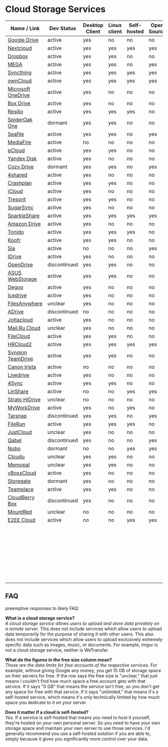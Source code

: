 # Cloud Storage Services
| Name / Link                                                   | Dev Status   | Desktop Client | Linux client | Self-hosted | Open Source | Free Size |
| ------------------------------------------------------------- | ------------ | -------------- | ------------ | ----------- | ----------- | --------- |
| [Google Drive](https://drive.google.com)                      | active       | yes            | no           | no          | no          | 15 GB     |
| [Nextcloud](https://nextcloud.com/)                           | active       | yes            | yes          | yes         | yes         | unlimited |
| [Dropbox](https://dropbox.com/)                               | active       | yes            | yes          | no          | no          | 2 GB      |
| [MEGA](https://mega.nz/)                                      | active       | yes            | yes          | no          | yes         | 50 GB     |
| [Syncthing](https://syncthing.net/)                           | active       | yes            | yes          | yes         | yes         | unlimited |
| [ownCloud](https://owncloud.org/)                             | active       | yes            | yes          | yes         | yes         | unlimited |
| [Microsoft OneDrive](https://onedrive.live.com/)              | active       | yes            | no           | no          | no          | 5 GB      |
| [Box Drive](https://www.box.com/drive)                        | active       | yes            | no           | no          | no          | 10 GB     |
| [Resilio](https://resilio.com/)                               | active       | yes            | yes          | yes         | no          | unlimited |
| [SpiderOak One](https://spideroak.com/one/)                   | dormant      | yes            | yes          | no          | no          | unclear   |
| [Seafile](https://seafile.com/)                               | active       | yes            | yes          | no          | yes         | unclear   |
| [MediaFire](https://mediafire.com/)                           | active       | no             | no           | no          | no          | 50 GB     |
| [pCloud](https://pcloud.com/)                                 | active       | yes            | yes          | no          | no          | 10 GB     |
| [Yandex Disk](https://disk.yandex.com/)                       | active       | yes            | no           | no          | no          | 10 GB     |
| [Cozy Drive](https://cozy.io/features/#synchronise)           | dormant      | yes            | yes          | no          | yes         | 5 GB      |
| [4shared](https://4shared.com/)                               | active       | yes            | no           | no          | no          | 15 GB     |
| [Crashplan](https://crashplan.com/)                           | active       | yes            | yes          | no          | no          | 0 GB      |
| [iCloud](https://apple.com/icloud/)                           | active       | yes            | no           | no          | no          | 5 GB      |
| [Tresorit](https://tresorit.com/)                             | active       | yes            | yes          | no          | no          | 0 GB      |
| [SugarSync](https://www2.sugarsync.com/)                      | active       | yes            | no           | no          | no          | 5 GB      |
| [SparkleShare](http://sparkleshare.org/)                      | active       | yes            | yes          | yes         | yes         | unlimited |
| [Amazon Drive](https://amazon.com/clouddrive)                 | active       | yes            | no           | no          | no          | 5 GB      |
| [Tonido](https://tonido.com/)                                 | active       | yes            | yes          | yes         | no          | unlimited |
| [Koofr](https://koofr.eu/)                                    | active       | yes            | yes          | no          | no          | 10 GB     |
| [Sia](https://sia.tech/)                                      | active       | no             | no           | no          | yes         | unclear   |
| [IDrive](https://www.idrive.com/)                             | active       | yes            | no           | no          | no          | 5 GB      |
| [OpenDrive](https://opendrive.com/)                           | discontinued | yes            | yes          | no          | no          | 5 GB      |
| [ASUS WebStorage](https://www.asuswebstorage.com/)            | active       | yes            | yes          | no          | no          | 5 GB      |
| [Degoo](https://degoo.com/)                                   | active       | yes            | no           | no          | no          | 100 GB    |
| [Icedrive](https://icedrive.net/)                             | active       | yes            | no           | no          | no          | 20 GB     |
| [FilesAnywhere](https://filesanywhere.com/)                   | unclear      | yes            | no           | no          | no          | 0 GB      |
| [ADrive](http://adrive.com/)                                  | discontinued | no             | no           | no          | no          | 0 GB      |
| [Jottacloud](https://jottacloud.com/)                         | active       | yes            | no           | no          | no          | 5 GB      |
| [Mail.Ru Cloud](https://cloud.mail.ru/)                       | unclear      | yes            | no           | no          | no          | 0 GB      |
| [FileCloud](https://getfilecloud.com/)                        | active       | yes            | yes          | no          | no          | 0 GB      |
| [HRCloud2](https://github.com/zelon88/HRCloud2)               | active       | yes            | yes          | yes         | yes         | unlimited |
| [Synqion TeamDrive](https://synqion.com/)                     | active       | yes            | yes          | no          | no          | 0 GB      |
| [Canon Irista](https://www.irista.com/)                       | active       | no             | no           | no          | no          | 15 GB     |
| [Livedrive](https://www2.livedrive.com/)                      | active       | yes            | no           | no          | no          | 0 GB      |
| [4Sync](https://4sync.com/)                                   | active       | yes            | yes          | no          | no          | 0 GB      |
| [LinShare](https://linshare.org/)                             | active       | no             | no           | yes         | yes         | unlimited |
| [Strato HiDrive](https://free-hidrive.com/)                   | unclear      | no             | no           | no          | no          | 5 GB      |
| [MyWorkDrive](https://myworkdrive.com/)                       | active       | yes            | no           | yes         | no          | 0 GB      |
| [Tarsnap](https://tarsnap.com/)                               | discontinued | yes            | yes          | no          | yes         | 0 GB      |
| [FileRun](https://filerun.com/)                               | active       | yes            | yes          | yes         | no          | unlimited |
| [JustCloud](https://justcloud.com/)                           | unclear      | yes            | no           | no          | no          | 0 GB      |
| [Qabel](https://qabel.de/qabelnow)                            | discontinued | yes            | no           | no          | yes         | 2 GB      |
| [Nubo](https://github.com/PascalLG/nubo-hs)                   | dormant      | no             | no           | yes         | yes         | unlimited |
| [Cloudu](https://cloudu.de/)                                  | unclear      | yes            | yes          | no          | no          | 0 GB      |
| [Memopal](https://memopal.com/)                               | unclear      | yes            | yes          | no          | no          | 3 GB      |
| [vBoxxCloud](https://vboxxcloud.com/)                         | active       | yes            | no           | no          | no          | 0 GB      |
| [Storegate](https://storegate.com/en/)                        | dormant      | yes            | no           | no          | no          | 0 GB      |
| [Teamplace](https://teamplace.net/)                           | active       | yes            | yes          | no          | no          | 5 GB      |
| [CloudBerry Box](https://cloudberrylab.com/products/box.aspx) | discontinued | yes            | no           | no          | no          | unclear   |
| [MountRed](https://mount.red/)                                | unclear      | no             | no           | no          | no          | 15 GB     |
| [E2EE Cloud](https://e2ee-cloud.com/)                         | active       | no             | no           | yes         | yes         | unlimited |
| []() |              |                |              |             |             |           |
| []() |              |                |              |             |             |           |
| []() |              |                |              |             |             |           |
| []() |              |                |              |             |             |           |
| []() |              |                |              |             |             |           |
| []() |              |                |              |             |             |           |
| []() |              |                |              |             |             |           |
| []() |              |                |              |             |             |           |
| []() |              |                |              |             |             |           |
| []() |              |                |              |             |             |           |
| []() |              |                |              |             |             |           |
| []() |              |                |              |             |             |           |
| []() |              |                |              |             |             |           |
| []() |              |                |              |             |             |           |
| []() |              |                |              |             |             |           |
| []() |              |                |              |             |             |           |
| []() |              |                |              |             |             |           |
| []() |              |                |              |             |             |           |
| []() |              |                |              |             |             |           |
| []() |              |                |              |             |             |           |
| []() |              |                |              |             |             |           |
| []() |              |                |              |             |             |           |
| []() |              |                |              |             |             |           |
| []() |              |                |              |             |             |           |
| []() |              |                |              |             |             |           |
| []() |              |                |              |             |             |           |
| []() |              |                |              |             |             |           |
| []() |              |                |              |             |             |           |
| []() |              |                |              |             |             |           |
| []() |              |                |              |             |             |           |
| []() |              |                |              |             |             |           |


## FAQ
preemptive responses to likely FAQ:

**What is a cloud storage service?**  
*A cloud storage service allows users to upload and store data privately on a remote server.* This does not include services which allow users to upload data temporarily for the purpose of sharing it with other users. This also does not include services which allow users to upload exclusively extremely specific data such as images, music, or documents. For example, imgur is not a cloud storage service, neither is WeTransfer.

**What do the figures in the free size column mean?**  
*Those are the data limits for free accounts of the respective services.* For example, without giving Google any money, you get 15 GB of storage space on their servers for free. If the row says the free size is "unclear," that just means I couldn't find how much space a free account gets with that service. If it says "0 GB" that means the service isn't free, so you don't get any space for free with that service. If it says "unlimited," that means it's a self-hosted service, which means it's only technically limited by how much space you dedicate to it on your server.

**Does it matter if a cloud is self-hosted?**  
*Yes.* If a service is self-hosted that means you need to host it yourself, they're hosted on your own personal server. So you need to have your own storage space and maintain your own server to use those services. I'd generally recommend you use a self-hosted solution if you are able to, simply because it gives you significantly more control over your data.
